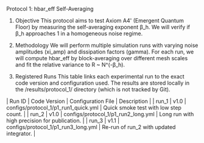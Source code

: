 Protocol 1: hbar_eff Self-Averaging
1. Objective
This protocol aims to test Axiom A4' (Emergent Quantum Floor) by measuring the self-averaging exponent β_h. We will verify if β_h approaches 1 in a homogeneous noise regime.

2. Methodology
We will perform multiple simulation runs with varying noise amplitudes (xi_amp) and dissipation factors (gamma). For each run, we will compute hbar_eff by block-averaging over different mesh scales and fit the relative variance to R ~ N^(-β_h).

3. Registered Runs
This table links each experimental run to the exact code version and configuration used. The results are stored locally in the /results/protocol_1/ directory (which is not tracked by Git).

| Run ID | Code Version | Configuration File | Description |
| run_1 | v1.0 | configs/protocol_1/p1_run1_quick.yml | Quick smoke test with low step count. |
| run_2 | v1.0 | configs/protocol_1/p1_run2_long.yml | Long run with high precision for publication. |
| run_3 | v1.1 | configs/protocol_1/p1_run3_long.yml | Re-run of run_2 with updated integrator. |



